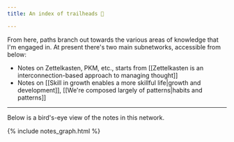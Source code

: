 ```yaml
---
title: An index of trailheads 🍃

---
```


From here, paths branch out towards the various areas of knowledge that I'm engaged in. At present there's two main subnetworks, accessible from below:
- Notes on Zettelkasten, PKM, etc., starts from [[Zettelkasten is an interconnection-based approach to managing thought]]
- Notes on [[Skill in growth enables a more skillful life|growth and development]], [[We're composed largely of patterns|habits and patterns]] 

---
<p>Below is a bird's-eye view of the notes in this network.</p>

{% include notes_graph.html %}
